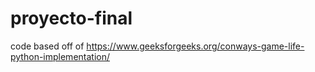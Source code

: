 # proyecto-final
code based off of https://www.geeksforgeeks.org/conways-game-life-python-implementation/
